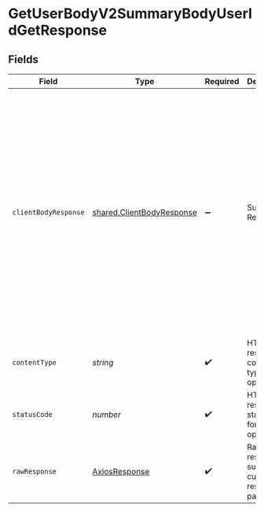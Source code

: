 # GetUserBodyV2SummaryBodyUserIdGetResponse


## Fields

| Field                                                                                                                                                                                                                                                                                                       | Type                                                                                                                                                                                                                                                                                                        | Required                                                                                                                                                                                                                                                                                                    | Description                                                                                                                                                                                                                                                                                                 | Example                                                                                                                                                                                                                                                                                                     |
| ----------------------------------------------------------------------------------------------------------------------------------------------------------------------------------------------------------------------------------------------------------------------------------------------------------- | ----------------------------------------------------------------------------------------------------------------------------------------------------------------------------------------------------------------------------------------------------------------------------------------------------------- | ----------------------------------------------------------------------------------------------------------------------------------------------------------------------------------------------------------------------------------------------------------------------------------------------------------- | ----------------------------------------------------------------------------------------------------------------------------------------------------------------------------------------------------------------------------------------------------------------------------------------------------------- | ----------------------------------------------------------------------------------------------------------------------------------------------------------------------------------------------------------------------------------------------------------------------------------------------------------- |
| `clientBodyResponse`                                                                                                                                                                                                                                                                                        | [shared.ClientBodyResponse](../../../sdk/models/shared/clientbodyresponse.md)                                                                                                                                                                                                                               | :heavy_minus_sign:                                                                                                                                                                                                                                                                                          | Successful Response                                                                                                                                                                                                                                                                                         | {<br/>"body": [<br/>{<br/>"id": "7a81f6c0-9cdd-466b-9bb9-37c101a4148b",<br/>"date": "2023-10-11T13:26:15+00:00",<br/>"calendar_date": "2023-26-",<br/>"weight": 80,<br/>"fat": 30,<br/>"height": 183,<br/>"source": {<br/>"name": "Oura",<br/>"slug": "oura",<br/>"logo": "https://logo_url.com"<br/>},<br/>"user_id": "53495196-b6e6-4013-a4f8-47b160b8c68e"<br/>}<br/>]<br/>} |
| `contentType`                                                                                                                                                                                                                                                                                               | *string*                                                                                                                                                                                                                                                                                                    | :heavy_check_mark:                                                                                                                                                                                                                                                                                          | HTTP response content type for this operation                                                                                                                                                                                                                                                               |                                                                                                                                                                                                                                                                                                             |
| `statusCode`                                                                                                                                                                                                                                                                                                | *number*                                                                                                                                                                                                                                                                                                    | :heavy_check_mark:                                                                                                                                                                                                                                                                                          | HTTP response status code for this operation                                                                                                                                                                                                                                                                |                                                                                                                                                                                                                                                                                                             |
| `rawResponse`                                                                                                                                                                                                                                                                                               | [AxiosResponse](https://axios-http.com/docs/res_schema)                                                                                                                                                                                                                                                     | :heavy_check_mark:                                                                                                                                                                                                                                                                                          | Raw HTTP response; suitable for custom response parsing                                                                                                                                                                                                                                                     |                                                                                                                                                                                                                                                                                                             |